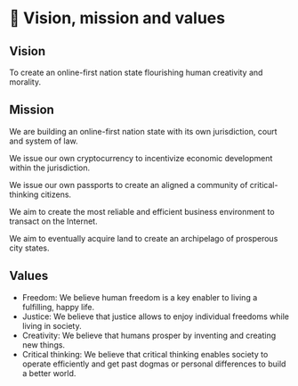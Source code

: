 # 💚 Vision, mission and values

## Vision

To create an online-first nation state flourishing human creativity and morality.

## Mission

We are building an online-first nation state with its own jurisdiction, court and system of law.

We issue our own cryptocurrency to incentivize economic development within the jurisdiction.

We issue our own passports to create an aligned a community of critical-thinking citizens.

We aim to create the most reliable and efficient business environment to transact on the Internet.

We aim to eventually acquire land to create an archipelago of prosperous city states.&#x20;

## Values

* Freedom: We believe human freedom is a key enabler to living a fulfilling, happy life.
* Justice: We believe that justice allows to enjoy individual freedoms while living in society.&#x20;
* Creativity: We believe that humans prosper by inventing and creating new things.
* Critical thinking: We believe that critical thinking enables society to operate efficiently and get past dogmas or personal differences to build a better world.

